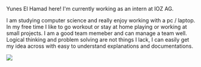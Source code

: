 Yunes El Hamad here! 
I'm currently working as an intern at IOZ AG.

I am studying computer science and really enjoy working with a pc / laptop. In my free time I like to go workout or stay at home playing or working at small projects. I am a good team memeber and can manage a team well.
Logical thinking and problem solving are not things I lack, I can easily get my idea across with easy to understand explanations and documentations.

<img src="https://github-readme-stats.vercel.app/api?username=thayuyu"/>
